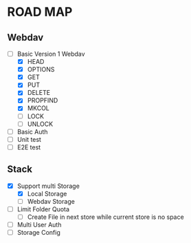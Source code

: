 # ROAD MAP

## Webdav

- [ ] Basic Version 1 Webdav
  - [x] HEAD
  - [x] OPTIONS
  - [x] GET
  - [x] PUT
  - [x] DELETE
  - [x] PROPFIND
  - [x] MKCOL
  - [ ] LOCK
  - [ ] UNLOCK
- [ ] Basic Auth
- [ ] Unit test
- [ ] E2E test

## Stack

- [x] Support multi Storage
  - [x] Local Storage
  - [ ] Webdav Storage
- [ ] Limit Folder Quota
  - [ ] Create File in next store while current store is no space
- [ ] Multi User Auth
- [ ] Storage Config
